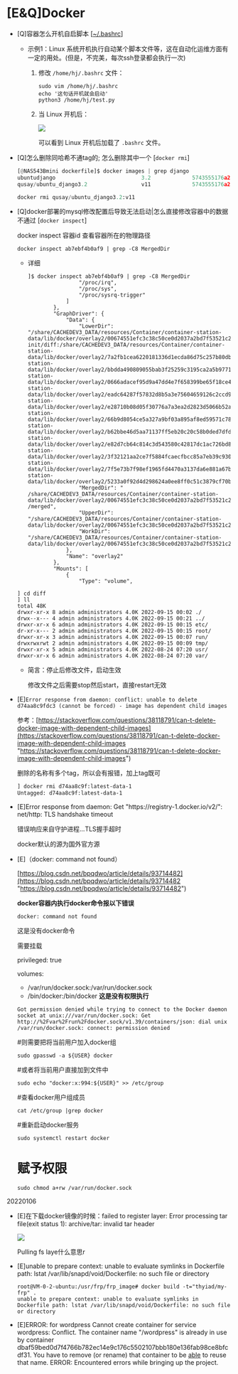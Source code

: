 # \[E\&Q]Docker

-   \[Q]容器怎么开机自启脚本 \[[\~/.bashrc](~-.bashrc_a1Wf19BvMgFks77EV26ZuB.md "~/.bashrc")]
    -   示例1：Linux 系统开机执行自动某个脚本文件等，这在自动化运维方面有一定的用处。(但是，不完美，每次ssh登录都会执行一次)
        1.  修改 `/home/hj/.bashrc` 文件：
            ```纯文本
            sudo vim /home/hj/.bashrc
            echo '这句话开机就会启动'            
            python3 /home/hj/test.py            

            ```
        2.  当 Linux 开机后：

            ![](https://raw.githubusercontent.com/hj1933/img/master/iimg/20190611151954.png)

            可以看到 Linux 开机后加载了 `.bashrc` 文件。
-   \[Q]怎么删除同哈希不通tag的; 怎么删除其中一个 \[`docker rmi`]
    ```python
    [@NAS543Bmini dockerfile]$ docker images | grep django
    ubuntudjango                           3.2             5743555176a2   About a minute ago   1.77GB
    qusay/ubuntu_django3.2                 v11             5743555176a2   About a minute ago   1.77GB

    ```

    ```python
    docker rmi qusay/ubuntu_django3.2:v11
    ```
-   \[Q]docker部署的mysql修改配置后导致无法启动|怎么直接修改容器中的数据不通过 \[`docker inspect`]

    docker inspect 容器id 查看容器所在的物理路径

    `docker inspect ab7ebf4b0af9 | grep -C8 MergedDir`
    -   详细
        ```纯文本
        ]$ docker inspect ab7ebf4b0af9 | grep -C8 MergedDir
                        "/proc/irq",
                        "/proc/sys",
                        "/proc/sysrq-trigger"
                    ]
                },
                "GraphDriver": {
                    "Data": {
                        "LowerDir": "/share/CACHEDEV3_DATA/resources/Container/container-station-data/lib/docker/overlay2/00674551efc3c38c50ce0d2037a2bd7f53521c226d922289db94e0394aa51543-init/diff:/share/CACHEDEV3_DATA/resources/Container/container-station-data/lib/docker/overlay2/7a2fb1cea6220181336d1ecda86d75c257b80db975af938917ef52b89b303600/diff:/share/CACHEDEV3_DATA/resources/Container/container-station-data/lib/docker/overlay2/bbdda490809055bab3f25259c3195ca2a5b977123166cd3b64d5d846d150b4ce/diff:/share/CACHEDEV3_DATA/resources/Container/container-station-data/lib/docker/overlay2/0666adacef95d9a47dd4e7f658399be65f18ce48709cf5ccd6cca1648785fc64/diff:/share/CACHEDEV3_DATA/resources/Container/container-station-data/lib/docker/overlay2/eadc64287f57832d8b5a3e75604659126c2ccd910a5556461b7854f7823736a5/diff:/share/CACHEDEV3_DATA/resources/Container/container-station-data/lib/docker/overlay2/e28710b08d05f30776a7a3ea2d2823d5066b52a9ddacffd90f96fbe9eb357cc9/diff:/share/CACHEDEV3_DATA/resources/Container/container-station-data/lib/docker/overlay2/66b9d8054ce5a327a9bf03a895af8ed59571c78481f3821d78b7a581fc598183/diff:/share/CACHEDEV3_DATA/resources/Container/container-station-data/lib/docker/overlay2/b62bbe46d5aa71137ff5eb20c20c58b0ded7dfd17fe59f39e9517888d5f90ebc/diff:/share/CACHEDEV3_DATA/resources/Container/container-station-data/lib/docker/overlay2/e82d7cb64c814c3d543580c42817dc1ac726bd8375b55a15c53ad4d704f24507/diff:/share/CACHEDEV3_DATA/resources/Container/container-station-data/lib/docker/overlay2/3f32121aa2ce7f5884fcaecfbcc85a7eb39c9309036fc2ab7a3fb19ec0788700/diff:/share/CACHEDEV3_DATA/resources/Container/container-station-data/lib/docker/overlay2/7f5e73b7f98ef1965fd4470a3137da6e881a67bb63a799c4cca530f70cc0ba3e/diff:/share/CACHEDEV3_DATA/resources/Container/container-station-data/lib/docker/overlay2/5233a0f92d4d298624a0ee8ff0c51c3879cf70b428cb3ad9d1747c2c935aec10/diff",
                        "MergedDir": " /share/CACHEDEV3_DATA/resources/Container/container-station-data/lib/docker/overlay2/00674551efc3c38c50ce0d2037a2bd7f53521c226d922289db94e0394aa51543 /merged",
                        "UpperDir": "/share/CACHEDEV3_DATA/resources/Container/container-station-data/lib/docker/overlay2/00674551efc3c38c50ce0d2037a2bd7f53521c226d922289db94e0394aa51543/diff",
                        "WorkDir": "/share/CACHEDEV3_DATA/resources/Container/container-station-data/lib/docker/overlay2/00674551efc3c38c50ce0d2037a2bd7f53521c226d922289db94e0394aa51543/work"
                    },
                    "Name": "overlay2"
                },
                "Mounts": [
                    {
                        "Type": "volume",
        ```
    ```纯文本
    ] cd diff
    ] ll
    total 48K
    drwxr-xr-x 8 admin administrators 4.0K 2022-09-15 00:02 ./
    drwx--x--- 4 admin administrators 4.0K 2022-09-15 00:21 ../
    drwxr-xr-x 6 admin administrators 4.0K 2022-09-15 00:15 etc/
    dr-xr-x--- 2 admin administrators 4.0K 2022-09-15 00:15 root/
    drwxr-xr-x 3 admin administrators 4.0K 2022-09-15 00:07 run/
    drwxrwxrwt 2 admin administrators 4.0K 2022-09-15 00:09 tmp/
    drwxr-xr-x 5 admin administrators 4.0K 2022-08-24 07:20 usr/
    drwxr-xr-x 6 admin administrators 4.0K 2022-08-24 07:20 var/
    ```
    -   简言：停止后修改文件，启动生效

        修改文件之后需要stop然后start，直接restart无效
-   \[E]`Error response from daemon: conflict: unable to delete d74aa8c9fdc3 (cannot be forced) - image has dependent child images`

    参考：[https://stackoverflow.com/questions/38118791/can-t-delete-docker-image-with-dependent-child-images](https://stackoverflow.com/questions/38118791/can-t-delete-docker-image-with-dependent-child-images "https://stackoverflow.com/questions/38118791/can-t-delete-docker-image-with-dependent-child-images")

    删除的名称有多个tag，所以会有报错，加上tag既可


    ```html
    ] docker rmi d74aa8c9f:latest-data-1 
    Untagged: d74aa8c9f:latest-data-1
    ```
-   \[E]Error response from daemon: Get "https\://registry-1.docker.io/v2/": net/http: TLS handshake timeout

    错误响应来自守护进程...TLS握手超时

    docker默认的源为国外官方源
-   \[E]（docker: command not found）

    [https://blog.csdn.net/bpqdwo/article/details/93714482](https://blog.csdn.net/bpqdwo/article/details/93714482 "https://blog.csdn.net/bpqdwo/article/details/93714482")

    **docker容器内执行docker命令报以下错误**
    ```.properties
    docker: command not found
    ```
    这是没有docker命令

    需要挂载

    privileged: true

    volumes:
    -   /var/run/docker.sock:/var/run/docker.sock
    -   /bin/docker:/bin/docker
    **这是没有权限执行**
    ```.properties
    Got permission denied while trying to connect to the Docker daemon socket at unix:///var/run/docker.sock: Get http://%2Fvar%2Frun%2Fdocker.sock/v1.39/containers/json: dial unix /var/run/docker.sock: connect: permission denied
    ```
    \#则需要把将当前用户加入docker组
    ```.properties
    sudo gpasswd -a ${USER} docker
    ```
    \#或者将当前用户直接加到文件中
    ```.properties
    sudo echo "docker:x:994:${USER}" >> /etc/group
    ```
    \#查看docker用户组成员
    ```.properties
    cat /etc/group |grep docker
    ```
    \#重新启动docker服务
    ```.properties
    sudo systemctl restart docker
    ```
    # 赋予权限
    ```.properties
    sudo chmod a+rw /var/run/docker.sock
    ```

20220106

-   \[E]在下载docker镜像的时候：failed to register layer: Error processing tar file(exit status 1): archive/tar: invalid tar header

    ![](../image/image_D4ah41HXwQ.png)

    Pulling fs laye什么意思r


-   \[E]unable to prepare context: unable to evaluate symlinks in Dockerfile path: lstat /var/lib/snapd/void/Dockerfile: no such file or directory
    ```纯文本
    root@VM-0-2-ubuntu:/usr/frp/frp_image# docker build -t="thyiad/my-frp" .
    unable to prepare context: unable to evaluate symlinks in Dockerfile path: lstat /var/lib/snapd/void/Dockerfile: no such file or directory
    ```
-   \[E]ERROR: for wordpress  Cannot create container for service wordpress: Conflict. The container name "/wordpress" is already in use by container dbaf59bed0d7f4766b782ec14e9c176c5502107bbb180e136fab98ce8bfcdf31. You have to remove (or rename) that container to be [able](able_8RPNfkf5yPkz6JBbKF334X.md "able") to reuse that name.
    ERROR: Encountered errors while bringing up the project.


